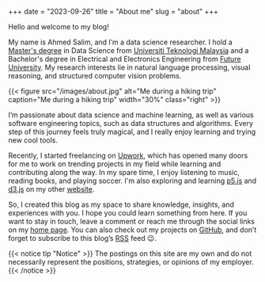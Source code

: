 +++
date = "2023-09-26"
title = "About me"
slug = "about"
+++

Hello and welcome to my blog!

My name is Ahmed Salim, and I’m a data science researcher. I hold a [Master's degree][masters] in Data Science from [Universiti Teknologi Malaysia][utm] and a Bachelor's degree in Electrical and Electronics Engineering from [Future University][fu]. My research interests lie in natural language processing, visual reasoning, and structured computer vision problems.

{{< figure src="/images/about.jpg" alt="Me during a hiking trip" caption="Me during a hiking trip" width="30%" class="right" >}}

I’m passionate about data science and machine learning, as well as various software engineering topics, such as data structures and algorithms. Every step of this journey feels truly magical, and I really enjoy learning and trying new cool tools.

Recently, I started freelancing on [Upwork][upwork], which has opened many doors for me to work on trending projects in my field while learning and contributing along the way. In my spare time, I enjoy listening to music, reading books, and playing soccer. I'm also exploring and learning [p5.js][p5.js] and [d3.js][d3.js] on my other [website][art].

So, I created this blog as my space to share knowledge, insights, and experiences with you. I hope you could learn something from here. If you want to stay in touch, leave a comment or reach me through the social links on my [home page][home]. You can also check out my projects on [GitHub][github], and don’t forget to subscribe to this blog’s [RSS][feed] feed :wink:.

{{< notice tip "Notice" >}}
The postings on this site are my own and do not necessarily represent the positions, strategies, or opinions of my employer.
{{< /notice >}}

[utm]: https://www.utm.my/
[masters]: https://bsea.utm.my/verQr?bsea=1574009848934
[fu]: https://fu.edu.sd/
[upwork]: https://www.upwork.com/freelancers/~01666bb3554c0e8a10?mp_source=share
[github]: https://github.com/ahmedsalim3/
[home]: ../
[feed]: /index.xml
[p5.js]: https://p5js.org/
[d3.js]: https://d3js.org/
[art]: https://ahmedsalim3.github.io/art/